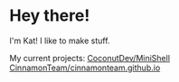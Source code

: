 # Hey there!
I'm Kat! I like to make stuff.

My current projects:
[CoconutDev/MiniShell](https://github.com/coconutteamdev/minishell)
[CinnamonTeam/cinnamonteam.github.io](https://github.com/cinnamonteam/cinnamonteam.github.io)
